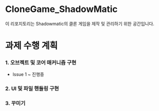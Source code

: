 # CloneGame_ShadowMatic
이 리포지토리는 Shadowmatic의 클론 게임을 제작 및 관리하기 위한 공간입니다.


# 과제 수행 계획

### 1. 오브젝트 및 코어 매커니즘 구현
 - Issue 1 ~ 진행중
### 2. UI 및 파일 핸들링 구현
### 3. 꾸미기

